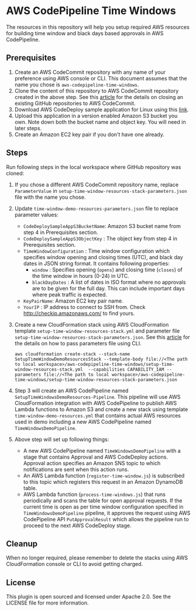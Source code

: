 # AWS CodePipeline Time Windows

The resources in this repository will help you setup required AWS resources for building time window and black days based approvals in AWS CodePipeline.

## Prerequisites

1. Create an AWS CodeCommit repository with any name of your preference using AWS console or CLI. This document assumes that the name you chose is `aws-codepipeline-time-windows`. 
2. Clone the content of this repository to AWS CodeCommit repository created in the above step. See this [article](http://docs.aws.amazon.com/codecommit/latest/userguide/how-to-migrate-repository-existing.html) for the details on closing an existing GitHub repositories to AWS CodeCommit.
3. Download AWS CodeDeploy sample application for Linux using this [link](https://s3.amazonaws.com/aws-codedeploy-us-east-1/samples/latest/SampleApp_Linux.zip).
4. Upload this application in a version enabled Amazon S3 bucket you own. Note down both the bucket name and object key. You will need in later steps.
5. Create an Amazon EC2 key pair if you don't have one already.
 
## Steps
Run following steps in the local workspace where GitHub repository was cloned:

1. If you chose a different AWS CodeCommit repository name, replace `ParameterValue` in `setup-time-window-resources-stack-parameters.json` file with the name you chose.
2. Update `time-window-demo-resources-parameters.json` file to replace parameter values:
    * `CodeDeploySampleAppS3BucketName`: Amazon S3 bucket name from step 4 in Prerequisites section.
    * `CodeDeploySampleAppS3ObjectKey` : The object key from step 4 in Prerequisites section.
    * `TimeWindowConfiguration` : Time window configuration which specifies window opening and closing times (UTC), and black day dates in JSON string format. It contains following properties:
        * `window` : Specifies opening (`opens`) and closing time (`closes`) of the time window in hours (0-24) in UTC.
        * `blackDayDates` : A list of dates in ISO format where no approvals are to be given for the full day. This can include important days where peak traffic is expected.
    * `KeyPairName`: Amazon EC2 key pair name.
    * `YourIP` : IP address to connect to SSH from. Check http://checkip.amazonaws.com/ to find yours.
3. Create a new CloudFormation stack using AWS CloudFormation template `setup-time-window-resources-stack.yml` 
and parameter file `setup-time-window-resources-stack-parameters.json`. See this [article](https://aws.amazon.com/blogs/devops/passing-parameters-to-cloudformation-stacks-with-the-aws-cli-and-powershell/) for the details on how to pass parameters file using CLI.
    
    ```
    aws cloudformation create-stack --stack-name SetupTimeWindowDemoResourcesStack --template-body file://<The path to local workspace>/aws-codepipeline-time-windows/setup-time-window-resources-stack.yml  --capabilities CAPABILITY_IAM --parameters file://<The path to local workspace>/aws-codepipeline-time-windows/setup-time-window-resources-stack-parameters.json
    ```
4. Step 3 will create an AWS CodePipeline named `SetupTimeWindowsDemoResources-Pipeline`. This pipeline will use AWS CloudFormation integration with AWS CodePipeline to publish AWS Lambda functions to Amazon S3 and create a new stack using template `time-window-demo-resources.yml` that contains actual AWS resources used in demo including a new AWS CodePipeline named `TimeWindowsDemoPipeline`. 
5. Above step will set up following things:
    * A new AWS CodePipeline named `TimeWindowsDemoPipeline` with a stage that contains Approval and AWS CodeDeploy actions. Approval action specifies an Amazon SNS topic to which notifications are sent when this action runs. 
    * An AWS Lambda function (`register-time-window.js`) is subscribed to this topic which registers this request in an Amazon DynamoDB table.
    * AWS Lambda function (`process-time-windows.js`) that runs periodically and scans the table for open approval requests. If the current time is open as per time window configuration specified in `TimeWindowsDemoPipeline` pipeline, it approves the request using AWS CodePipeline API `PutApprovalResult` which allows the pipeline run to proceed to the next AWS CodeDeploy stage.

## Cleanup
When no longer required, please remember to delete the stacks using AWS CloudFormation console or CLI to avoid getting charged.

## License
This plugin is open sourced and licensed under Apache 2.0. See the LICENSE file for more information.